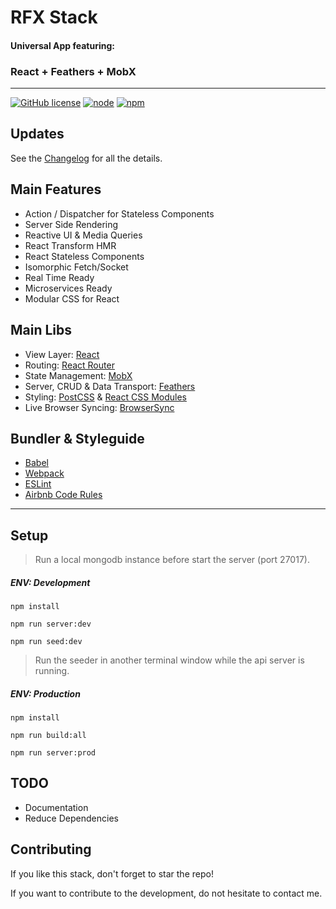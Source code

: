 # RFX Stack

#### Universal App featuring:
### React + Feathers + MobX
---

[![GitHub license](https://img.shields.io/github/license/mashape/apistatus.svg)]()
[![node](https://img.shields.io/badge/node-5.0%2B-blue.svg)]()
[![npm](https://img.shields.io/badge/npm-3.3.6%2B-blue.svg)]()

## Updates
See the [Changelog](https://github.com/foxhound87/rfx-stack/blob/master/CHANGELOG.md) for all the details.

## Main Features
- Action / Dispatcher for Stateless Components
- Server Side Rendering
- Reactive UI & Media Queries
- React Transform HMR
- React Stateless Components
- Isomorphic Fetch/Socket
- Real Time Ready
- Microservices Ready
- Modular CSS for React

## Main Libs

- View Layer: [React](https://www.npmjs.com/package/react)
- Routing: [React Router](https://www.npmjs.com/package/react-router)
- State Management: [MobX](https://www.npmjs.com/package/mobx)
- Server, CRUD & Data Transport: [Feathers](https://www.npmjs.com/package/feathers)
- Styling: [PostCSS](https://www.npmjs.com/package/postcss) & [React CSS Modules](https://www.npmjs.com/package/react-css-modules)
- Live Browser Syncing: [BrowserSync](https://www.npmjs.com/package/browser-sync)

## Bundler & Styleguide

- [Babel](https://www.npmjs.com/package/babel)
- [Webpack](https://www.npmjs.com/package/webpack)
- [ESLint](https://www.npmjs.com/package/eslint)
- [Airbnb Code Rules](https://www.npmjs.com/package/eslint-config-airbnb)

---
## Setup

> Run a local mongodb instance before start the server (port 27017).

##### ENV: Development

`npm install`

`npm run server:dev`

`npm run seed:dev`

> Run the seeder in another terminal window while the api server is running.

##### ENV: Production

`npm install`

`npm run build:all`

`npm run server:prod`

## TODO

- Documentation
- Reduce Dependencies

## Contributing

If you like this stack, don't forget to star the repo!

If you want to contribute to the development, do not hesitate to contact me.
